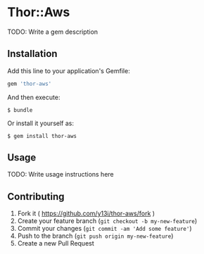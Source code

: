 # Thor::Aws

TODO: Write a gem description

## Installation

Add this line to your application's Gemfile:

```ruby
gem 'thor-aws'
```

And then execute:

    $ bundle

Or install it yourself as:

    $ gem install thor-aws

## Usage

TODO: Write usage instructions here

## Contributing

1. Fork it ( https://github.com/y13i/thor-aws/fork )
2. Create your feature branch (`git checkout -b my-new-feature`)
3. Commit your changes (`git commit -am 'Add some feature'`)
4. Push to the branch (`git push origin my-new-feature`)
5. Create a new Pull Request
